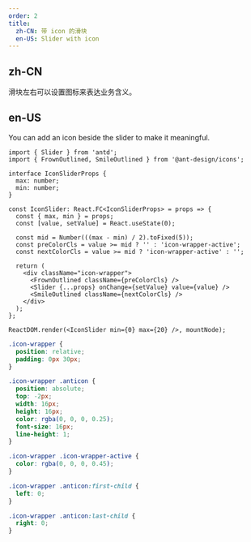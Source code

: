 ```yaml
---
order: 2
title:
  zh-CN: 带 icon 的滑块
  en-US: Slider with icon
---
```


## zh-CN

滑块左右可以设置图标来表达业务含义。

## en-US

You can add an icon beside the slider to make it meaningful.

```tsx
import { Slider } from 'antd';
import { FrownOutlined, SmileOutlined } from '@ant-design/icons';

interface IconSliderProps {
  max: number;
  min: number;
}

const IconSlider: React.FC<IconSliderProps> = props => {
  const { max, min } = props;
  const [value, setValue] = React.useState(0);

  const mid = Number(((max - min) / 2).toFixed(5));
  const preColorCls = value >= mid ? '' : 'icon-wrapper-active';
  const nextColorCls = value >= mid ? 'icon-wrapper-active' : '';

  return (
    <div className="icon-wrapper">
      <FrownOutlined className={preColorCls} />
      <Slider {...props} onChange={setValue} value={value} />
      <SmileOutlined className={nextColorCls} />
    </div>
  );
};

ReactDOM.render(<IconSlider min={0} max={20} />, mountNode);
```

```css
.icon-wrapper {
  position: relative;
  padding: 0px 30px;
}

.icon-wrapper .anticon {
  position: absolute;
  top: -2px;
  width: 16px;
  height: 16px;
  color: rgba(0, 0, 0, 0.25);
  font-size: 16px;
  line-height: 1;
}

.icon-wrapper .icon-wrapper-active {
  color: rgba(0, 0, 0, 0.45);
}

.icon-wrapper .anticon:first-child {
  left: 0;
}

.icon-wrapper .anticon:last-child {
  right: 0;
}
```

<style>
  [data-theme="dark"] .icon-wrapper .anticon {
    color: rgba(255, 255, 255, 0.25);
  }
  [data-theme="dark"] .icon-wrapper .icon-wrapper-active {
    color: rgba(255, 255, 255, .45);
  }
</style>
